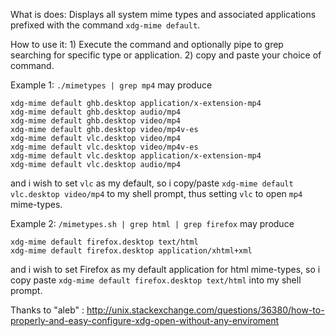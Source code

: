 What is does: Displays all system mime types and associated applications prefixed with the command `xdg-mime default`.

How to use it: 1) Execute the command and optionally pipe to grep searching for specific type or application. 2) copy and paste your choice of command.

Example 1: `./mimetypes | grep mp4`
may produce 
```
xdg-mime default ghb.desktop application/x-extension-mp4
xdg-mime default ghb.desktop audio/mp4
xdg-mime default ghb.desktop video/mp4
xdg-mime default ghb.desktop video/mp4v-es
xdg-mime default vlc.desktop video/mp4
xdg-mime default vlc.desktop video/mp4v-es
xdg-mime default vlc.desktop application/x-extension-mp4
xdg-mime default vlc.desktop audio/mp4
```
and i wish to set `vlc` as my default, so i copy/paste `xdg-mime default vlc.desktop video/mp4` to my shell prompt, thus setting `vlc` to open `mp4` mime-types.


Example 2: `/mimetypes.sh | grep html | grep firefox`
may produce 
```
xdg-mime default firefox.desktop text/html
xdg-mime default firefox.desktop application/xhtml+xml
```
and i wish to set Firefox as my default application for html mime-types, so i copy paste `xdg-mime default firefox.desktop text/html` into my shell prompt.

Thanks to "aleb" : http://unix.stackexchange.com/questions/36380/how-to-properly-and-easy-configure-xdg-open-without-any-enviroment
